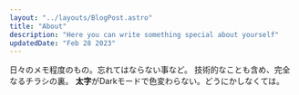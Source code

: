 ```yaml
---
layout: "../layouts/BlogPost.astro"
title: "About"
description: "Here you can write something special about yourself"
updatedDate: "Feb 28 2023"
---
```


日々のメモ程度のもの。忘れてはならない事など。
技術的なことも含め、完全なるチラシの裏。
**太字**がDarkモードで色変わらない。どうにかしなくては。

